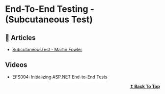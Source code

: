 
# End-To-End Testing - (Subcutaneous Test)

## 📝 Articles
- [SubcutaneousTest - Martin Fowler](https://martinfowler.com/bliki/SubcutaneousTest.html) 

## Videos
- [EFS004: Initializing ASP.NET End-to-End Tests](https://www.youtube.com/watch?v=NcGybsFRLO8)

<div align="right">
  <b><a href="#contents">↥ Back To Top</a></b>
</div>

